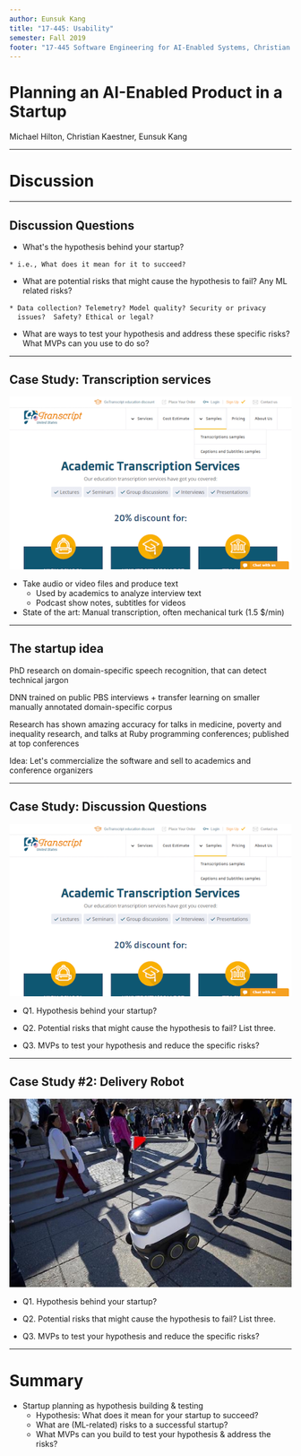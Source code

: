 ```yaml
---
author: Eunsuk Kang
title: "17-445: Usability"
semester: Fall 2019
footer: "17-445 Software Engineering for AI-Enabled Systems, Christian Kaestner & Eunsuk Kang"
---
```


# Planning an AI-Enabled Product in a Startup

Michael Hilton, Christian Kaestner, Eunsuk Kang

---
# Discussion

----
## Discussion Questions

* What's the hypothesis behind your startup?
<!-- .element: class="fragment" -->
	* i.e., What does it mean for it to succeed?
* What are potential risks that might cause the hypothesis to fail?
Any ML related risks?
<!-- .element: class="fragment" -->
	* Data collection? Telemetry? Model quality? Security or privacy
      issues?  Safety? Ethical or legal? 
* What are ways to test your hypothesis and address these specific risks? What
MVPs can you use to do so?
<!-- .element: class="fragment" -->

----
## Case Study: Transcription services

![](transcription.png)

* Take audio or video files and produce text
    - Used by academics to analyze interview text
    - Podcast show notes, subtitles for videos
* State of the art: Manual transcription, often mechanical turk (1.5 $/min)

----
## The startup idea

PhD research on domain-specific speech recognition, that can detect technical jargon

DNN trained on public PBS interviews + transfer learning on smaller manually annotated domain-specific corpus

Research has shown amazing accuracy for talks in medicine, poverty and inequality research, and talks at Ruby programming conferences; published at top conferences

Idea: Let's commercialize the software and sell to academics and conference organizers

----
## Case Study: Discussion Questions

![](transcription.png)

* Q1. Hypothesis behind your startup?
<!-- .element: class="fragment" -->
* Q2. Potential risks that might cause the hypothesis to fail? List
three.
<!-- .element: class="fragment" -->
* Q3. MVPs to test your hypothesis and reduce the specific risks?
<!-- .element: class="fragment" -->

----
## Case Study #2: Delivery Robot

![](delivery-robot.jpg)

* Q1. Hypothesis behind your startup?
<!-- .element: class="fragment" -->
* Q2. Potential risks that might cause the hypothesis to fail? List
three.
<!-- .element: class="fragment" -->
* Q3. MVPs to test your hypothesis and reduce the specific risks?
<!-- .element: class="fragment" -->

---
# Summary

* Startup planning as hypothesis building & testing
  * Hypothesis: What does it mean for your startup to succeed?
  * What are (ML-related) risks to a successful startup?
  * What MVPs can you build to test your hypothesis & address the risks?
